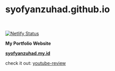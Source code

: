 # syofyanzuhad.github.io
<br>

[![Netlify Status](https://api.netlify.com/api/v1/badges/8af454f2-11dc-467c-96e8-54d1eb3f62a2/deploy-status)](https://app.netlify.com/sites/syofyanzuhad/deploys)

**My Portfolio Website**

**[syofyanzuhad.my.id](https://syofyanzuhad.my.id)**

check it out: [youtube-review](https://bit.ly/review-sy)
